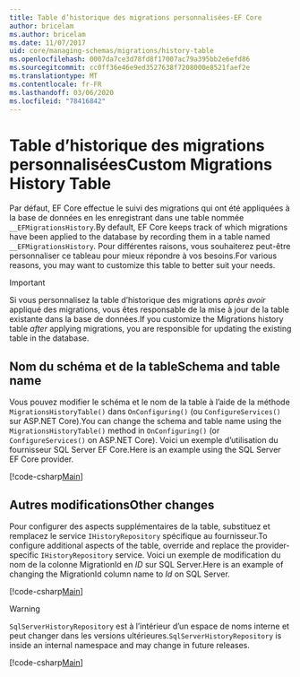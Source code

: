 ```yaml
---
title: Table d’historique des migrations personnalisées-EF Core
author: bricelam
ms.author: bricelam
ms.date: 11/07/2017
uid: core/managing-schemas/migrations/history-table
ms.openlocfilehash: 0007da7ce3d78fd8f17007ac79a395bb2e6efd86
ms.sourcegitcommit: cc0ff36e46e9ed3527638f7208000e8521faef2e
ms.translationtype: MT
ms.contentlocale: fr-FR
ms.lasthandoff: 03/06/2020
ms.locfileid: "78416842"
---
```

# <a name="custom-migrations-history-table"></a><span data-ttu-id="146bf-102">Table d’historique des migrations personnalisées</span><span class="sxs-lookup"><span data-stu-id="146bf-102">Custom Migrations History Table</span></span>

<span data-ttu-id="146bf-103">Par défaut, EF Core effectue le suivi des migrations qui ont été appliquées à la base de données en les enregistrant dans une table nommée `__EFMigrationsHistory`.</span><span class="sxs-lookup"><span data-stu-id="146bf-103">By default, EF Core keeps track of which migrations have been applied to the database by recording them in a table named `__EFMigrationsHistory`.</span></span> <span data-ttu-id="146bf-104">Pour différentes raisons, vous souhaiterez peut-être personnaliser ce tableau pour mieux répondre à vos besoins.</span><span class="sxs-lookup"><span data-stu-id="146bf-104">For various reasons, you may want to customize this table to better suit your needs.</span></span>

> [!IMPORTANT]
> <span data-ttu-id="146bf-105">Si vous personnalisez la table d’historique des migrations *après avoir* appliqué des migrations, vous êtes responsable de la mise à jour de la table existante dans la base de données.</span><span class="sxs-lookup"><span data-stu-id="146bf-105">If you customize the Migrations history table *after* applying migrations, you are responsible for updating the existing table in the database.</span></span>

## <a name="schema-and-table-name"></a><span data-ttu-id="146bf-106">Nom du schéma et de la table</span><span class="sxs-lookup"><span data-stu-id="146bf-106">Schema and table name</span></span>

<span data-ttu-id="146bf-107">Vous pouvez modifier le schéma et le nom de la table à l’aide de la méthode `MigrationsHistoryTable()` dans `OnConfiguring()` (ou `ConfigureServices()` sur ASP.NET Core).</span><span class="sxs-lookup"><span data-stu-id="146bf-107">You can change the schema and table name using the `MigrationsHistoryTable()` method in `OnConfiguring()` (or `ConfigureServices()` on ASP.NET Core).</span></span> <span data-ttu-id="146bf-108">Voici un exemple d’utilisation du fournisseur SQL Server EF Core.</span><span class="sxs-lookup"><span data-stu-id="146bf-108">Here is an example using the SQL Server EF Core provider.</span></span>

[!code-csharp[Main](../../../../samples/core/Schemas/Migrations/MigrationTableNameContext.cs#TableNameContext)]

## <a name="other-changes"></a><span data-ttu-id="146bf-109">Autres modifications</span><span class="sxs-lookup"><span data-stu-id="146bf-109">Other changes</span></span>

<span data-ttu-id="146bf-110">Pour configurer des aspects supplémentaires de la table, substituez et remplacez le service `IHistoryRepository` spécifique au fournisseur.</span><span class="sxs-lookup"><span data-stu-id="146bf-110">To configure additional aspects of the table, override and replace the provider-specific `IHistoryRepository` service.</span></span> <span data-ttu-id="146bf-111">Voici un exemple de modification du nom de la colonne MigrationId en *ID* sur SQL Server.</span><span class="sxs-lookup"><span data-stu-id="146bf-111">Here is an example of changing the MigrationId column name to *Id* on SQL Server.</span></span>

[!code-csharp[Main](../../../../samples/core/Schemas/Migrations/MyHistoryRepository.cs#HistoryRepositoryContext)]

> [!WARNING]
> <span data-ttu-id="146bf-112">`SqlServerHistoryRepository` est à l’intérieur d’un espace de noms interne et peut changer dans les versions ultérieures.</span><span class="sxs-lookup"><span data-stu-id="146bf-112">`SqlServerHistoryRepository` is inside an internal namespace and may change in future releases.</span></span>

[!code-csharp[Main](../../../../samples/core/Schemas/Migrations/MyHistoryRepository.cs#HistoryRepository)]
